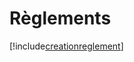 # Règlements

[!include[creationreglement](reglements.creationreglement.autogen.md)]
































